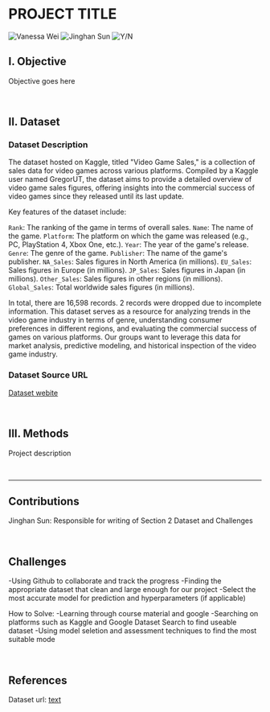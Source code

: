 # PROJECT TITLE 
![Vanessa Wei](https://img.shields.io/static/v1?label=VanessaWei&message=Collaborator&color=blue&logo=github)
![Jinghan Sun](https://img.shields.io/static/v1?label=JinghanSun&message=Collaborator&color=blue&logo=github)
![Y/N](https://img.shields.io/static/v1?label=YourName&message=Collaborator&color=blue&logo=github)


## I.  Objective
Objective goes here

</br> 

## II. Dataset

### Dataset Description
The dataset hosted on Kaggle, titled "Video Game Sales," is a collection of sales data for video games across various platforms. Compiled by a Kaggle user named GregorUT, the dataset aims to provide a detailed overview of video game sales figures, offering insights into the commercial success of video games since they released until its last update.

Key features of the dataset include:

`Rank`: The ranking of the game in terms of overall sales.
`Name`: The name of the game.
`Platform`: The platform on which the game was released (e.g., PC, PlayStation 4, Xbox One, etc.).
`Year`: The year of the game's release.
`Genre`: The genre of the game.
`Publisher`: The name of the game's publisher.
`NA_Sales`: Sales figures in North America (in millions).
`EU_Sales`: Sales figures in Europe (in millions).
`JP_Sales`: Sales figures in Japan (in millions).
`Other_Sales`: Sales figures in other regions (in millions).
`Global_Sales`: Total worldwide sales figures (in millions).

In total, there are 16,598 records. 2 records were dropped due to incomplete information. This dataset serves as a resource for analyzing trends in the video game industry in terms of genre, understanding consumer preferences in different regions, and evaluating the commercial success of games on various platforms. Our groups want to leverage this data for market analysis, predictive modeling, and historical inspection of the video game industry.

### Dataset Source URL
[Dataset webite](https://www.kaggle.com/datasets/gregorut/videogamesales)


</br> 

## III. Methods
Project description 

</br>

---
## Contributions
Jinghan Sun: Responsible for writing of Section 2 Dataset and Challenges

</br> 

## Challenges
-Using Github to collaborate and track the progress
-Finding the appropriate dataset that clean and large enough for our project
-Select the most accurate model for prediction and hyperparameters (if applicable)

How to Solve:
-Learning through course material and google
-Searching on platforms such as Kaggle and Google Dataset Search to find useable dataset
-Using model seletion and assessment techniques to find the most suitable mode

</br> 

## References
Dataset url: [text](https://www.kaggle.com/datasets/gregorut/videogamesales)

